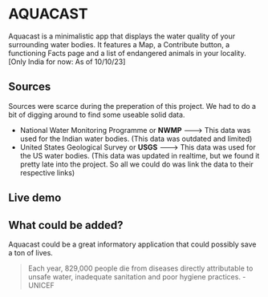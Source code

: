 # AQUACAST
  Aquacast is a minimalistic app that displays the water quality of your surrounding water bodies.
  It features a Map, a Contribute button, a functioning Facts page and a list of endangered animals in your locality. [Only India for now: As of 10/10/23]

## Sources
   Sources were scarce during the preperation of this project. We had to do a bit of digging around to find some useable solid data.
  + National Water Monitoring Programme or **NWMP** ---> This data was used for the Indian water bodies. (This data was outdated and limited)
  + United States Geological Survey or **USGS** ---> This data was used for the US water bodies. (This data was updated in realtime, but we found it pretty late into the project. So all we could do was link the data to their respective links)

## Live demo

[AquaCast]: https://council-of-nerds.github.io/

## What could be added?
  Aquacast could be a great informatory application that could possibly save a ton of lives.
  > Each year, 829,000 people die from diseases directly attributable to unsafe water, inadequate sanitation and poor hygiene practices. -UNICEF
